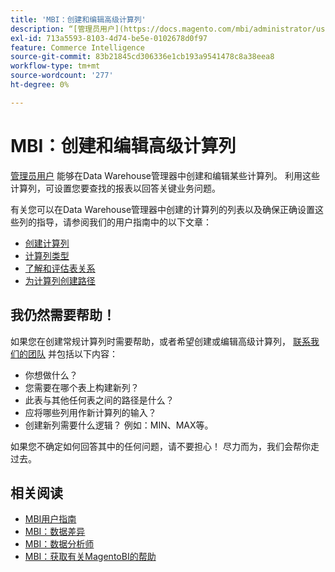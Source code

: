 ```yaml
---
title: 'MBI：创建和编辑高级计算列'
description: “[管理员用户](https://docs.magento.com/mbi/administrator/user-management/user-management.html)能够在Data Warehouse管理器中创建和编辑某些计算列。 利用这些计算列，您可以设置要查找的报表，以回答关键业务问题。”
exl-id: 713a5593-8103-4d74-be5e-0102678d0f97
feature: Commerce Intelligence
source-git-commit: 83b21845cd306336e1cb193a9541478c8a38eea8
workflow-type: tm+mt
source-wordcount: '277'
ht-degree: 0%

---
```


# MBI：创建和编辑高级计算列

[管理员用户](https://docs.magento.com/mbi/administrator/user-management/user-management.html) 能够在Data Warehouse管理器中创建和编辑某些计算列。 利用这些计算列，可设置您要查找的报表以回答关键业务问题。

有关您可以在Data Warehouse管理器中创建的计算列的列表以及确保正确设置这些列的指导，请参阅我们的用户指南中的以下文章：

* [创建计算列](https://docs.magento.com/mbi/data-analyst/data-warehouse-mgr/creating-calculated-columns.html)
* [计算列类型](https://docs.magento.com/mbi/data-analyst/data-warehouse-mgr/calc-column-types.html)
* [了解和评估表关系](https://docs.magento.com/mbi/data-analyst/data-warehouse-mgr/table-relationships.html)
* [为计算列创建路径](https://docs.magento.com/mbi/data-analyst/data-warehouse-mgr/create-paths-calc-columns.html)

## 我仍然需要帮助！

如果您在创建常规计算列时需要帮助，或者希望创建或编辑高级计算列， [联系我们的团队](/help/help-center-guide/help-center/magento-help-center-user-guide.md#submit-ticket) 并包括以下内容：

* 你想做什么？
* 您需要在哪个表上构建新列？
* 此表与其他任何表之间的路径是什么？
* 应将哪些列用作新计算列的输入？
* 创建新列需要什么逻辑？ 例如：MIN、MAX等。

如果您不确定如何回答其中的任何问题，请不要担心！ 尽力而为，我们会帮你走过去。

## 相关阅读

* [MBI用户指南](https://docs.magento.com/mbi)
* [MBI：数据差异](/help/troubleshooting/miscellaneous/mbi-data-discrepancies.md)
* [MBI：数据分析师](https://docs.magento.com/mbi/data-analyst.html)
* [MBI：获取有关MagentoBI的帮助](https://docs.magento.com/mbi/getting-started/support.html)
